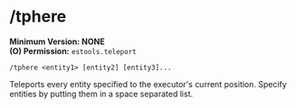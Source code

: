 # /tphere

**Minimum Version: NONE**  
**(O) Permission:** `estools.teleport`
```
/tphere <entity1> [entity2] [entity3]...
```

Teleports every entity specified to the executor's current position.
Specify entities by putting them in a space separated list.